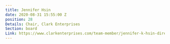 ```yaml
---
title: Jennifer Hsin
date: 2020-08-31 15:55:00 Z
position: 28
Details: Chair, Clark Enterprises
Section: board
Link: https://www.clarkenterprises.com/team-member/jennifer-k-hsin-director-chief-financial-officer/
---
```


